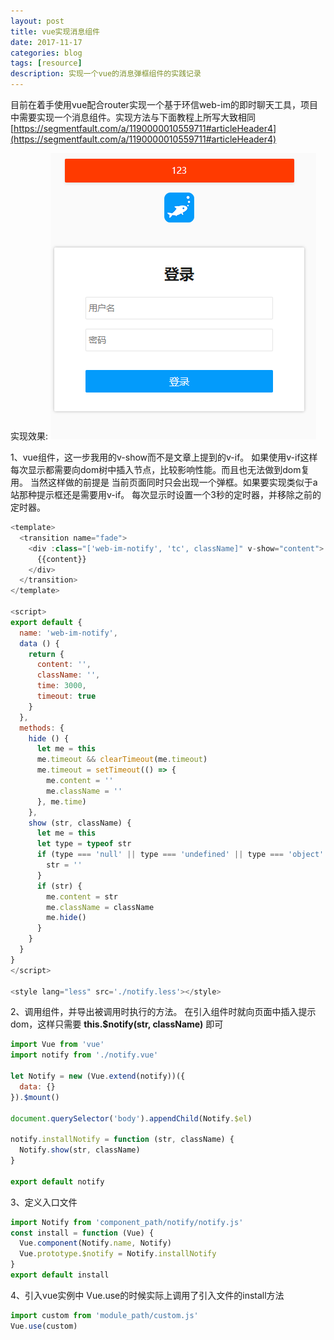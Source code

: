 ```yaml
---
layout: post
title: vue实现消息组件
date: 2017-11-17
categories: blog
tags: [resource]
description: 实现一个vue的消息弹框组件的实践记录
---
```


目前在着手使用vue配合router实现一个基于环信web-im的即时聊天工具，项目中需要实现一个消息组件。实现方法与下面教程上所写大致相同 [https://segmentfault.com/a/1190000010559711#articleHeader4](https://segmentfault.com/a/1190000010559711#articleHeader4)

实现效果:
![实现效果](/img/2017111701.png)


1、vue组件，这一步我用的v-show而不是文章上提到的v-if。 如果使用v-if这样每次显示都需要向dom树中插入节点，比较影响性能。而且也无法做到dom复用。
当然这样做的前提是 当前页面同时只会出现一个弹框。如果要实现类似于a站那种提示框还是需要用v-if。
每次显示时设置一个3秒的定时器，并移除之前的定时器。

```javascript
<template>
  <transition name="fade">
    <div :class="['web-im-notify', 'tc', className]" v-show="content">
      {{content}}
    </div>
  </transition>
</template>

<script>
export default {
  name: 'web-im-notify',
  data () {
    return {
      content: '',
      className: '',
      time: 3000,
      timeout: true
    }
  },
  methods: {
    hide () {
      let me = this
      me.timeout && clearTimeout(me.timeout)
      me.timeout = setTimeout(() => {
        me.content = ''
        me.className = ''
      }, me.time)
    },
    show (str, className) {
      let me = this
      let type = typeof str
      if (type === 'null' || type === 'undefined' || type === 'object' || type === 'function') {
        str = ''
      }
      if (str) {
        me.content = str
        me.className = className
        me.hide()
      }
    }
  }
}
</script>

<style lang="less" src='./notify.less'></style>
```
2、调用组件，并导出被调用时执行的方法。
在引入组件时就向页面中插入提示dom，这样只需要 **this.$notify(str, className)** 即可 

```javascript
import Vue from 'vue'
import notify from './notify.vue'

let Notify = new (Vue.extend(notify))({
  data: {}
}).$mount()

document.querySelector('body').appendChild(Notify.$el)

notify.installNotify = function (str, className) {
  Notify.show(str, className)
}

export default notify
```

3、定义入口文件
```javascript
import Notify from 'component_path/notify/notify.js'
const install = function (Vue) {
  Vue.component(Notify.name, Notify)
  Vue.prototype.$notify = Notify.installNotify
}
export default install
```

4、引入vue实例中
Vue.use的时候实际上调用了引入文件的install方法
```javascript
import custom from 'module_path/custom.js'
Vue.use(custom)
```
